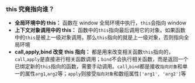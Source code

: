 ### this 究竟指向谁？

- **全局环境中的 this：** 函数在 window 全局环境中执行，`this`会指向 window
- **上下文对象调用中的 this：** 函数中的`this`指向最后调用它的对象。如果函数中的`this`是被上一级对象调用，那么`this`指向的就是上一级对象，否则指向全局环境
- **call,apply,bind 改变 this 指向：** 都是用来改变相关函数`this`指向的，`call`,`apply`是直接进行相关函数调用；`bind`不会执行相关函数，而是返回一个已绑定新的`this`指向的函数，需要手动调用。`call`,`bind`都是接收`指向对象`和单一的属性`arg1`,`arg2`等；`apply`则接受`指向对象`和数组属性`['arg1', 'arg2']`等
